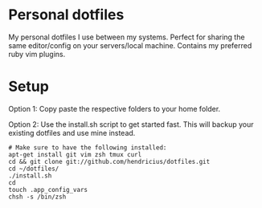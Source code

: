 # Personal dotfiles

My personal dotfiles I use between my systems. Perfect for sharing the same
editor/config on your servers/local machine. Contains my preferred ruby vim
plugins.

# Setup

Option 1: Copy paste the respective folders to your home folder.

Option 2: Use the install.sh script to get started fast. This will backup your
existing dotfiles and use mine instead.

    # Make sure to have the following installed:
    apt-get install git vim zsh tmux curl
    cd && git clone git://github.com/hendricius/dotfiles.git
    cd ~/dotfiles/
    ./install.sh
    cd
    touch .app_config_vars
    chsh -s /bin/zsh
